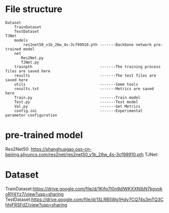 # File structure
    Dataset
        TrainDataset
        TestDataset
    TJNet
        models
            res2net50_v1b_26w_4s-3cf99910.pth -------Backbone network pre-trained model
        net
           Res2Net.py                         
           TJNet.py
        trainpth                              -------The training process files are saved here
        results                               -------The test files are saved here
        utils                                 -------Some tools
        results.txt                           -------Metrics are saved here
        Train.py                              -------Train model
        Test.py                               -------Test model
        Val.py                                -------Get Metrics
        config.ini						      -------Experimental parameter configuration
# pre-trained model
Res2Net50: https://shanghuagao.oss-cn-beijing.aliyuncs.com/res2net/res2net50_v1b_26w_4s-3cf99910.pth
TJNet:

# Dataset
TrainDataset:https://drive.google.com/file/d/1Kifp7I0n9dlWKXXNIbN7kgyokoRY4Yz7/view?usp=sharing
TestDataset:https://drive.google.com/file/d/1SLRB5Wg1Hdy7CQ74s3mTQ3ChhjFRSFdZ/view?usp=sharing

